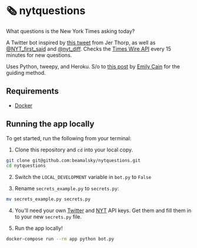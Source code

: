 # 🗞 nytquestions

What questions is the New York Times asking today?

A Twitter bot inspired by [this tweet](https://twitter.com/blprnt/status/1201124570155159552) from Jer Thorp, as well as [@NYT_first_said](https://twitter.com/nyt_first_said) and [@nyt_diff](https://twitter.com/nyt_diff). Checks the [Times Wire API](https://developer.nytimes.com/docs/timeswire-product/1/overview) every 15 minutes for new questions.

Uses Python, tweepy, and Heroku. S/o to [this post](https://dev.to/emcain/how-to-set-up-a-twitter-bot-with-python-and-heroku-1n39) by [Emily Cain](https://emcain.github.io/) for the guiding method.

## Requirements

- [Docker](https://www.docker.com/)


## Running the app locally

To get started, run the following from your terminal:

1. Clone this repository and `cd` into your local copy.

  ```bash
  git clone git@github.com:beamalsky/nytquestions.git
  cd nytquestions
  ```

2. Switch the `LOCAL_DEVELOPMENT` variable in `bot.py` to `False`

3. Rename `secrets_example.py` to `secrets.py`:

  ```bash
  mv secrets_example.py secrets.py
  ```

4. You'll need your own [Twitter](https://developer.twitter.com/en/docs/basics/authentication/guides/access-tokens) and [NYT](https://developer.nytimes.com/) API keys. Get them and fill them in to your new `secrets.py` file.

5. Run the app locally!

  ```bash
  docker-compose run --rm app python bot.py
  ```
